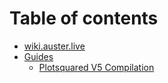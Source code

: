 # Table of contents

* [wiki.auster.live](README.md)
* [Guides](guides/README.md)
  * [Plotsquared V5 Compilation](guides/plotsquared_v5.md)

